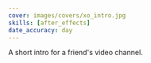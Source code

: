 ```yaml
---
cover: images/covers/xo_intro.jpg
skills: [after_effects]
date_accuracy: day
---
```


A short intro for a friend's video channel.
